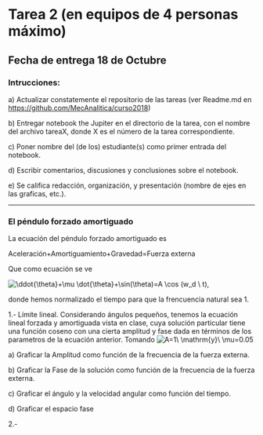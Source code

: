 # Tarea 2 (en equipos de 4 personas máximo)

## Fecha de entrega 18 de Octubre

### Intrucciones:

a) Actualizar constatemente el repositorio de las tareas (ver Readme.md en https://github.com/MecAnalitica/curso2018)

b) Entregar notebook the Jupiter en el directorio de la tarea, con el nombre del archivo tareaX, donde X es el número de la tarea correspondiente.

c) Poner nombre del (de los) estudiante(s) como primer entrada del notebook.

d) Escribir comentarios, discusiones y conclusiones sobre el notebook.

e) Se califica redacción, organización, y presentación (nombre de ejes en las graficas, etc.).

------------------

### El péndulo forzado amortiguado

La ecuación del péndulo forzado amortiguado es 

Aceleración+Amortiguamiento+Gravedad=Fuerza externa

Que como ecuación se ve 

<img src="https://latex.codecogs.com/gif.latex?\ddot{\theta}&plus;\mu&space;\dot{\theta}&plus;\sin(\theta)=A&space;\cos&space;(w_d&space;\&space;t)" title="\ddot{\theta}+\mu \dot{\theta}+\sin(\theta)=A \cos (w_d \ t)" />,

donde hemos normalizado el tiempo para que la frencuencia natural sea 1.

1.- Límite lineal. Considerando ángulos pequeños, tenemos la ecuación lineal forzada y amortiguada vista en clase, cuya solución particular tiene una función coseno con una cierta amplitud y fase dada en términos de los parametros de la ecuación anterior. 
Tomando <img src="https://latex.codecogs.com/gif.latex?A=1\&space;\mathrm{y}\&space;\mu=0.05" title="A=1\ \mathrm{y}\ \mu=0.05" />

  a) Graficar la Amplitud como función de la frecuencia de la fuerza externa.
  
  b) Graficar la Fase de la solución como función de la frecuencia de la fuerza externa.
  
  c) Graficar el ángulo y la velocidad angular como función del tiempo.
  
  d) Graficar el espacio fase 
  
2.- 

<!-- <img src="https://latex.codecogs.com/gif.latex?T=\frac{kV&plus;g}{gk}(1-e^{-kt})" title="T=\frac{kV+g}{gk}(1-e^{-kt})" />



1.-
![figure not found](https://github.com/MecAnalitica/curso2018/blob/master/Tarea1/problem1.png)

Para el problema del misil visto en clase, encontramos una ecuación transcendental para el tiempo de vuelo.

<img src="https://latex.codecogs.com/gif.latex?T=\frac{kV&plus;g}{gk}(1-e^{-kt})" title="T=\frac{kV+g}{gk}(1-e^{-kt})" />

a) Usando algún algoritmo recursivo, crea un código que calcule T para diferentes valores de k, el ángulo y la velocidad inicial.

b) Con la velocidad inicial de 500m/s y un ángulo inicial de 65 grados, graficar el Rango contra k para (k=0, k=0.05 y otros 3 valores entre 0 y 1). Compararlo con la aproximación vista en clase basado en teoría de perturbaciones.

c) Usando los mismos datos iniciales del punto anterior, graficar Distancia Vertical contra Distancia Horizontal para k=0, y otros 4 valores entre 0 y 1.

d)Usando los mismos datos iniciales que en los puntos antioreres, graficar Altura contra Tiempo, Valocidad Horizontal contra Tiempo y Velocidad Vertical contra Tiempo para k=0, y otros 4 valores entre 0 y 1.

e)Búscar el ángulo que da la distancia máxima numéricamente para k=0, y otros 4 valores entre 0 y 1.

> Nota: el código debe ser "limpio" y tener explicaciones de como funciona cada area del mismo.



### Cálculos analíticos (subir PDF escaneado)

2.- Una escalera de longitud *L* descansa sobre una pared con una ángulo *d* con respecto a la vertical. No hay fricción entre la pared o el piso y la escalera. 

a) Escribe la energía cinética y potencial de la escalera como función de d(t). 
> *Hint: Para encontrar la velocidad del centro de masa, encuentra la longitud y altura del centro de masa como función del ángulo y luego diferencia con respecto al tiempo*

b) Usando el método de la de energía, escribe la ecuación de movimiento para d(t). Repíte el cálculo usando las leyes de Newton y compara.

c) Muestra que la escalera pierde contacto con la pared al caer cuando *3 Cos(d) = 2 Cos(do)*, donde *do* es el ángulo inicial entre la escalera y la pared en reposo. 


3.- Un tubo sólido pequeño de radio *r* se encuentra dentro de un tubo hueco más grande de radio *R*. Encuentra el periodo de las oscilaciones del tubo pequeño moviéndose dentro del grande alrededor de su punto de equilibrio. 
> *Hint: Primero muestra que la velocidad angular *w* del tubo pequeño se relaciona con el ángulo *s* que forma el vector del centro de masa del tubo grande al centro de masa del tubo pequeño y la vertical, mediante* <img src="https://latex.codecogs.com/gif.latex?w=(R-r)\dot{s}/r" title="w=(R-r)\dot{s}/r" /> -->



